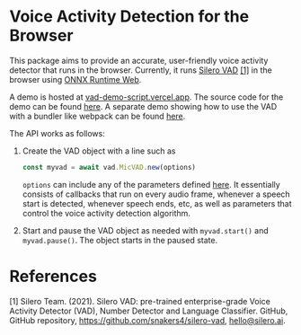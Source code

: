 # Voice Activity Detection for the Browser

This package aims to provide an accurate, user-friendly voice activity detector that runs in the browser. Currently, it runs [Silero VAD](https://github.com/snakers4/silero-vad) [[1]](#1) in the browser using [ONNX Runtime Web](https://github.com/microsoft/onnxruntime/tree/main/js/web).

A demo is hosted at [vad-demo-script.vercel.app](https://vad-demo-script.vercel.app/). The source code for the demo can be found [here](./examples/demo/). A separate demo showing how to use the VAD with a bundler like webpack can be found [here](./examples/file-upload/).

The API works as follows:

1. Create the VAD object with a line such as

   ```javascript
   const myvad = await vad.MicVAD.new(options)
   ```

   `options` can include any of the parameters defined [here](./src/index.ts#L14). It essentially consists of callbacks that run on every audio frame, whenever a speech start is detected, whenever speech ends, etc, as well as parameters that control the voice activity detection algorithm.

2. Start and pause the VAD object as needed with `myvad.start()` and `myvad.pause()`. The object starts in the paused state.

# References

<a id="1">[1]</a>
Silero Team. (2021).
Silero VAD: pre-trained enterprise-grade Voice Activity Detector (VAD), Number Detector and Language Classifier.
GitHub, GitHub repository, https://github.com/snakers4/silero-vad, hello@silero.ai.
